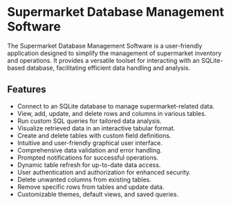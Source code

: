 # Supermarket Database Management Software

The Supermarket Database Management Software is a user-friendly application designed to simplify the management of supermarket inventory and operations. It provides a versatile toolset for interacting with an SQLite-based database, facilitating efficient data handling and analysis.

## Features

- Connect to an SQLite database to manage supermarket-related data.
- View, add, update, and delete rows and columns in various tables.
- Run custom SQL queries for tailored data analysis.
- Visualize retrieved data in an interactive tabular format.
- Create and delete tables with custom field definitions.
- Intuitive and user-friendly graphical user interface.
- Comprehensive data validation and error handling.
- Prompted notifications for successful operations.
- Dynamic table refresh for up-to-date data access.
- User authentication and authorization for enhanced security.
- Delete unwanted columns from existing tables.
- Remove specific rows from tables and update data.
- Customizable themes, default views, and saved queries.
